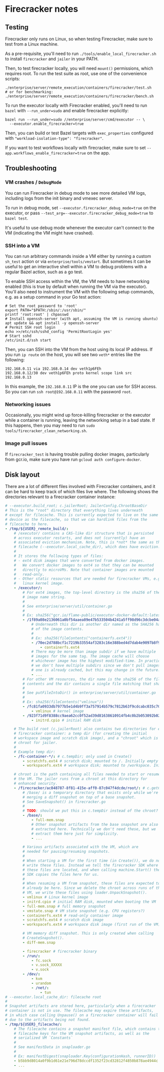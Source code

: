 # Firecracker notes

## Testing

Firecracker only runs on Linux, so when testing Firecracker,
make sure to test from a Linux machine.

As a pre-requisite, you'll need to run
`./tools/enable_local_firecracker.sh` to install `firecracker` and
`jailer` in your PATH.

Then, to test firecracker locally, you will need `mount()` permissions,
which requires root. To run the test suite as root, use one of the
convenience scripts:

```shell
./enterprise/server/remote_execution/containers/firecracker/test.sh
# or for benchmarking:
./enterprise/server/remote_execution/containers/firecracker/bench.sh
```

To run the executor locally with Firecracker enabled, you'll need to run
`bazel` with `--run_under=sudo` and enable firecracker explicitly:

```shell
bazel run --run_under=sudo //enterprise/server/cmd/executor -- \
  --executor.enable_firecracker=true
```

Then, you can build or test Bazel targets with `exec_properties`
configured with `"workload-isolation-type": "firecracker"`.

If you want to test workflows locally with firecracker, make sure to set
`--app.workflows_enable_firecracker=true` on the app.

## Troubleshooting

### VM crashes / `DebugMode`

You can run Firecracker in debug mode to see more detailed
VM logs, including logs from the init binary and vmexec server.

To run in debug mode, set `--executor.firecracker_debug_mode=true`
on the executor, or pass `--test_arg=--executor.firecracker_debug_mode=true`
to `bazel test`.

It's useful to use debug mode whenever the executor can't connect
to the VM (indicating the VM might have crashed).

### SSH into a VM

You can run arbitrary commands inside a VM either by running a custom
`sh_test` action or via `enterprise/tools/vmstart`. But sometimes it can
be useful to get an interactive shell within a VM to debug problems with a
regular Bazel action, such as a go test.

To enable SSH access within the VM, the VM needs to have networking
enabled (this is true by default when running the VM via the executor).
You'll also need to instrument the VM with the following setup commands,
e.g. as a setup command in your Go test action:

```shell
# Set the root password to 'root'
export PATH="$PATH:/sbin/:/usr/sbin/"
printf 'root:root' | chpasswd
# Install openssh-server (with apt, assuming the VM is running ubuntu)
apt update && apt install -y openssh-server
# Permit SSH root login
echo >>/etc/ssh/sshd_config 'PermitRootLogin yes'
# Start sshd
/etc/init.d/ssh start
```

Then, you can SSH into the VM from the host using its local IP address. If
you run `ip route` on the host, you will see two `veth*` entries like the
following:

```
192.168.0.11 via 192.168.0.14 dev veth1p6FEh
192.168.0.12/30 dev veth1p6FEh proto kernel scope link src 192.168.0.13
```

In this example, the `192.168.0.11` IP is the one you can use for SSH
access. So you can run `ssh root@192.168.0.11` with the password `root`.

### Networking issues

Occasionally, you might wind up force-killing firecracker or the executor
while a container is running, leaving the networking setup in a bad state.
If this happens, then you may need to run
`sudo tools/firecracker_clean_networking.sh`.

### Image pull issues

If `firecracker_test` is having trouble pulling docker images,
particularly from gcr.io, make sure you have run
`gcloud auth configure-docker`.

## Disk layout

There are a lot of different files involved with Firecracker containers,
and it can be hard to keep track of which files live where. The following
shows the directories relevant to a firecracker container instance:

```yaml
# --executor.build_root; c.jailerRoot; JailerConfig.ChrootBaseDir
# This is the "root" directory that everything lives underneath
# except for filecache. This is currently expected to live on the same
# device as the filecache, so that we can hardlink files from the
# filecache to here.
- /tmp/${USER}_remote_build/:
    # /executor/ contains a CAS-like dir structure that is persisted
    # across executor restarts, and does not (currently) have an
    # associated eviction mechanism. Note, this is *not* the same as the
    # filecache (--executor.local_cache_dir), which does have eviction.
    #
    # It stores the following types of files:
    # - ext4 disk images that were converted from docker images.
    #   We convert docker images to ext4 so that they can be mounted
    #   directly to microVMs. Note that container images are mounted
    #   read-only.
    # - Other static resources that are needed for firecracker VMs, e.g.
    #   linux kernel image.
    - /executor/:
        # For ext4 images, the top-level directory is the sha256 of the
        # image name string.
        #
        # See enterprise/server/util/container.go
        #
        # Ex: sha256("gcr.io/flame-public/executor-docker-default:latest")
        - /1f89a08e2136061a0bf54aaea89e47b533504b4241a5ff98d96c3dcbe04a67f3/:
            # Underneath this dir is another dir named as the SHA256 hash
            # of the image contents.
            #
            # Ex: sha256(fileContents("containerfs.ext4"))
            - /70ec2d788bcf1c7219b33554af3283c16e388bed4d7dab4e9097b8f9cd712f59/:
                - containerfs.ext4
            # There may be more than image subdir if we have multiple
            # images for the same tag. The image cache will choose
            # whichever image has the highest modified-time. In practice,
            # we don't have multiple subdirs since we don't pull images if
            # one is already cached, but this may change in the future.
            - ...
        # For other VM resources, the dir name is the sha256 of the file
        # contents and the dir contains a single file matching that sha256.
        #
        # See putFileIntoDir() in enterprise/server/util/container.go
        #
        # Ex: sha256(fileContents("vmlinux"))
        - /fc81fa0933db7977b5e1d4b9ff3a757914b579c7812b63f9cdcabc035c7057e0/:
            - vmlinux # kernel image
        - /923f71d9f8388cc9aea62cc0f52ad39d81638610914fb4c0b2b053092b02a668/:
            - initrd.cpio # initial RAM disk

    # The build root (c.jailerRoot) also contains two directories for each
    # firecracker container: a temp dir (for creating the initial
    # workspace image and scratch disk image), and a "chroot" which is the
    # chroot for jailer.
    #
    # Example temp dir:
    - /fc-container-*/: # c.tempDir; only used in Create()
        - scratchfs.ext4 # scratch disk; mounted to /. Initially empty
        - workspacefs.ext4 # workspace disk; mounted to /workspace. Initially empty

    # chroot is the path containing all files needed to start or resume
    # the VM. The jailer runs from a chroot at this directory for
    # enhanced security.
    - /firecracker/ac848787-8f81-415e-aff0-87c047f4dcde/root/: # c.getChroot()
        # /base/ is a temporary directory that exists only while we're
        # merging a diff snapshot on top of a base snapshot.
        # See SaveSnapshot() in firecracker.go
        #
        # TODO: should we put this in c.tempDir instead of the chroot?
        - /base/:
            - full-mem.snap
            # Other snapshot artifacts from the base snapshot are also
            # extracted here. Technically we don't need these, but we
            # extract them here just for simplicity.
            - ...

        # Various artifacts associated with the VM, which are
        # needed for pausing/resuming snapshots.
        #
        # When starting a VM for the first time (in Create()), we do not
        # write these files. Instead we tell the firecracker SDK where
        # these files are located, and when calling machine.Start() the
        # SDK copies the files here for us.
        #
        # When resuming a VM from snapshot, these files are expected to
        # already be here. Since we delete the chroot across runs of the
        # VM, we write these files using loader.UnpackSnapshot().
        - vmlinux # Linux kernel image
        - initrd.cpio # initial RAM disk, mounted when booting the VM
        - full-mem.snap # full memory snapshot
        - vmstate.snap # VM state snapshot (e.g. CPU registers?)
        - containerfs.ext4 # read-only container image
        - scratchfs.ext4 # scratch disk image
        - workspacefs.ext4 # workspace disk image (first run of the VM)

        # VM memory diff snapshot. This is only created when calling
        # CreateSnapshot().
        - diff-mem.snap

        - firecracker # firecracker binary
        - /run/:
            - fc.sock
            - v.sock_XXXXX
            - v.sock
        - /dev/:
            - kvm
            - urandom
            - /net/:
                - tun
# --executor.local_cache_dir: filecache root
#
# Snapshot artifacts are stored here, particularly when a firecracker
# container is not in use. The filecache may expire these artifacts,
# in which case calling Unpause() on a firecracker container will fail
# due to the artifacts being not found.
- /tmp/${USER}_filecache/:
    # The filecache contains a snapshot manifest file, which contains the
    # filecache keys for the VM snapshot artifacts, as well as the
    # serialized VM `Constants`
    #
    # See manifestData in snaploader.go
    #
    # Ex: manifestDigest(snaploader.Key(configurationHash, runnerID))
    - b5bb9d8014a0f9b1d61e21e796d78dccdf1352f23cd32812f4850b878ae4944c
    - ...
```
